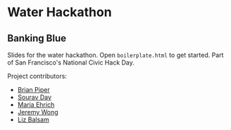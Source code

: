 # Water Hackathon

## Banking Blue

Slides for the water hackathon. Open `boilerplate.html` to get started. Part of San Francisco's National Civic Hack Day.

Project contributors:

* [Brian Piper](https://github.com/brianpiper)
* [Sourav Day](https://www.linkedin.com/profile/view?id=21195340)
* [Maria Ehrich](https://www.linkedin.com/profile/view?id=12644222)
* [Jeremy Wong](https://github.com/jermspeaks)
* [Liz Balsam](https://www.linkedin.com/pub/liz-balsam/26/695/854)
